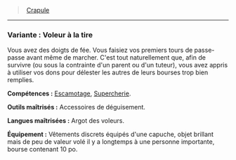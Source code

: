 ﻿> [Crapule](hd_background_crapule.md)

---

### Variante : Voleur à la tire

Vous avez des doigts de fée. Vous faisiez vos premiers tours de passe-passe avant même de marcher. C'est tout naturellement que, afin de survivre (ou sous la contrainte d'un parent ou d'un tuteur), vous avez appris à utiliser vos dons pour délester les autres de leurs bourses trop bien remplies.

**Compétences :** [Escamotage](hd_abilities_dexterity_escamotage.md), [Supercherie](hd_abilities_charisma_supercherie.md).

**Outils maîtrisés :** Accessoires de déguisement.

**Langues maîtrisées :** Argot des voleurs.

**Équipement :** Vêtements discrets équipés d'une capuche, objet brillant mais de peu de valeur volé il y a longtemps à une personne importante, bourse contenant 10 po.

